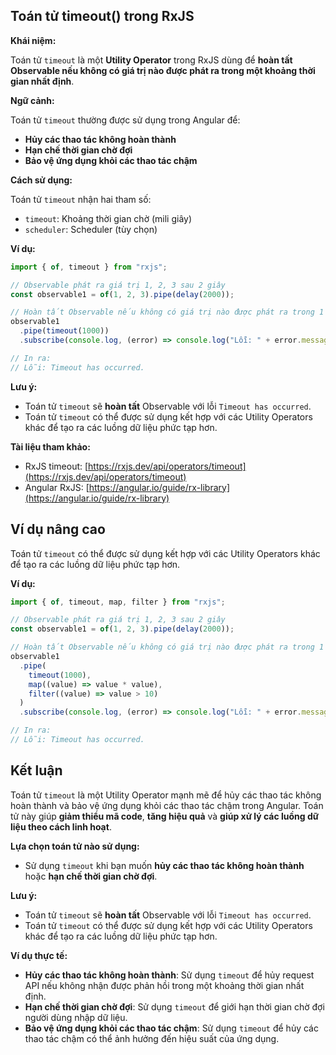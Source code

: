 ## Toán tử timeout() trong RxJS

**Khái niệm:**

Toán tử `timeout` là một **Utility Operator** trong RxJS dùng để **hoàn tất Observable nếu không có giá trị nào được phát ra trong một khoảng thời gian nhất định**.

**Ngữ cảnh:**

Toán tử `timeout` thường được sử dụng trong Angular để:

- **Hủy các thao tác không hoàn thành**
- **Hạn chế thời gian chờ đợi**
- **Bảo vệ ứng dụng khỏi các thao tác chậm**

**Cách sử dụng:**

Toán tử `timeout` nhận hai tham số:

- `timeout`: Khoảng thời gian chờ (mili giây)
- `scheduler`: Scheduler (tùy chọn)

**Ví dụ:**

```typescript
import { of, timeout } from "rxjs";

// Observable phát ra giá trị 1, 2, 3 sau 2 giây
const observable1 = of(1, 2, 3).pipe(delay(2000));

// Hoàn tất Observable nếu không có giá trị nào được phát ra trong 1 giây
observable1
  .pipe(timeout(1000))
  .subscribe(console.log, (error) => console.log("Lỗi: " + error.message));

// In ra:
// Lỗi: Timeout has occurred.
```

**Lưu ý:**

- Toán tử `timeout` sẽ **hoàn tất** Observable với lỗi `Timeout has occurred`.
- Toán tử `timeout` có thể được sử dụng kết hợp với các Utility Operators khác để tạo ra các luồng dữ liệu phức tạp hơn.

**Tài liệu tham khảo:**

- RxJS timeout: [https://rxjs.dev/api/operators/timeout](https://rxjs.dev/api/operators/timeout)
- Angular RxJS: [https://angular.io/guide/rx-library](https://angular.io/guide/rx-library)

## Ví dụ nâng cao

Toán tử `timeout` có thể được sử dụng kết hợp với các Utility Operators khác để tạo ra các luồng dữ liệu phức tạp hơn.

**Ví dụ:**

```typescript
import { of, timeout, map, filter } from "rxjs";

// Observable phát ra giá trị 1, 2, 3 sau 2 giây
const observable1 = of(1, 2, 3).pipe(delay(2000));

// Hoàn tất Observable nếu không có giá trị nào được phát ra trong 1 giây, sau đó lấy bình phương của các giá trị chẵn và chỉ lấy các giá trị lớn hơn 10
observable1
  .pipe(
    timeout(1000),
    map((value) => value * value),
    filter((value) => value > 10)
  )
  .subscribe(console.log, (error) => console.log("Lỗi: " + error.message));

// In ra:
// Lỗi: Timeout has occurred.
```

## Kết luận

Toán tử `timeout` là một Utility Operator mạnh mẽ để hủy các thao tác không hoàn thành và bảo vệ ứng dụng khỏi các thao tác chậm trong Angular. Toán tử này giúp **giảm thiểu mã code**, **tăng hiệu quả** và **giúp xử lý các luồng dữ liệu theo cách linh hoạt**.

**Lựa chọn toán tử nào sử dụng:**

- Sử dụng `timeout` khi bạn muốn **hủy các thao tác không hoàn thành** hoặc **hạn chế thời gian chờ đợi**.

**Lưu ý:**

- Toán tử `timeout` sẽ **hoàn tất** Observable với lỗi `Timeout has occurred`.
- Toán tử `timeout` có thể được sử dụng kết hợp với các Utility Operators khác để tạo ra các luồng dữ liệu phức tạp hơn.

**Ví dụ thực tế:**

- **Hủy các thao tác không hoàn thành**: Sử dụng `timeout` để hủy request API nếu không nhận được phản hồi trong một khoảng thời gian nhất định.
- **Hạn chế thời gian chờ đợi**: Sử dụng `timeout` để giới hạn thời gian chờ đợi người dùng nhập dữ liệu.
- **Bảo vệ ứng dụng khỏi các thao tác chậm**: Sử dụng `timeout` để hủy các thao tác chậm có thể ảnh hưởng đến hiệu suất của ứng dụng.
